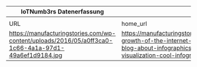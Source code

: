 |IoTNumb3rs Datenerfassung|||||||||||
| ---- | ---- | ---- | ---- | ---- | ---- | ---- | ---- | ---- | ---- | ---- |
||||||||||||
|URL|home_url|filename|device_class|device_count|market_class|market_volume|prognosis_year|publication_year|authorship_class|Dropbox folder|
|https://manufacturingstories.com/wp-content/uploads/2016/05/a0ff3ca0-1c66-4a1a-97d1-49a6ef1d9184.jpg|https://manufacturingstories.com/the-growth-of-the-internet-of-things-blog-about-infographics-and-data-visualization-cool-infographics/|file10_a0ff3ca0-1c66-4a1a-97d1-49a6ef1d9184.jpg|generic IoT|50000000000|||2020|2016|Blogger|MariaMarg/20181127-1800|
